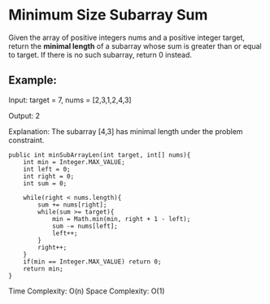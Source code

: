 # Minimum Size Subarray Sum

Given the array of positive integers nums and a positive integer target, return the **minimal length** of a subarray whose sum is greater than or equal to target. If there is no such subarray, return 0 instead.

## Example:

Input: target = 7, nums = [2,3,1,2,4,3]

Output: 2

Explanation: The subarray [4,3] has minimal length under the problem constraint.


	public int minSubArrayLen(int target, int[] nums){
		int min = Integer.MAX_VALUE;
		int left = 0;
		int right = 0;
		int sum = 0;

		while(right < nums.length){
			sum += nums[right];
			while(sum >= target){
				min = Math.min(min, right + 1 - left);
				sum -= nums[left];
				left++;
			}
			right++;
		}
		if(min == Integer.MAX_VALUE) return 0;
		return min;
	}


Time Complexity: O(n)
Space Complexity: O(1)
